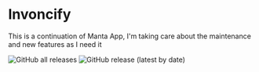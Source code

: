 # Invoncify

This is a continuation of Manta App, I'm taking care about the maintenance and new features as I need it

![GitHub all releases](https://img.shields.io/github/downloads/AndresMorelos/InvoncifyReleases/total?style=for-the-badge)
![GitHub release (latest by date)](https://img.shields.io/github/downloads/AndresMorelos/InvoncifyReleases/latest/total?color=green&style=for-the-badge)